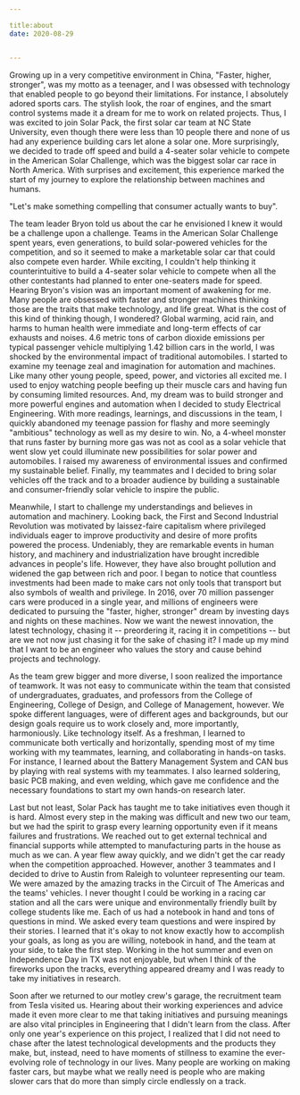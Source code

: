 ```yaml
---

title:about 
date: 2020-08-29 


---
```

 

Growing up in a very competitive environment in China, "Faster, higher, stronger", was my motto as a teenager, and I was obsessed with technology that enabled people to go beyond their limitations. For instance, I absolutely adored sports cars. The stylish look, the roar of engines, and the smart control systems made it a dream for me to work on related projects. Thus, I was excited to join Solar Pack, the first solar car team at NC State University, even though there were less than 10 people there and none of us had any experience building cars let alone a solar one. More surprisingly, we decided to trade off speed and build a 4-seater solar vehicle to compete in the American Solar Challenge, which was the biggest solar car race in North America. With surprises and excitement, this experience marked the start of my journey to explore the relationship between machines and humans. 

"Let's make something compelling that consumer actually wants to buy".

The team leader Bryon told us about the car he envisioned I knew it would be a challenge upon a challenge. Teams in the American Solar Challenge spent years, even generations, to build solar-powered vehicles for the competition, and so it seemed to make a marketable solar car that could also compete even harder. While exciting, I couldn't help thinking it counterintuitive to build a 4-seater solar vehicle to compete when all the other contestants had planned to enter one-seaters made for speed. Hearing Bryon's vision was an important moment of awakening for me. Many people are obsessed with faster and stronger machines thinking those are the traits that make technology, and life great. What is the cost of this kind of thinking though, I wondered? Global warming, acid rain, and harms to human health were immediate and long-term effects of car exhausts and noises. 4.6 metric tons of carbon dioxide emissions per typical passenger vehicle multiplying 1.42 billion cars in the world, I was shocked by the environmental impact of traditional automobiles. I started to examine my teenage zeal and imagination for automation and machines. Like many other young people, speed, power, and victories all excited me. I used to enjoy watching people beefing up their muscle cars and having fun by consuming limited resources. And, my dream was to build stronger and more powerful engines and automation when I decided to study Electrical Engineering. With more readings, learnings, and discussions in the team, I quickly abandoned my teenage passion for flashy and more seemingly "ambitious" technology as well as my desire to win. No, a 4-wheel monster that runs faster by burning more gas was not as cool as a solar vehicle that went slow yet could illuminate new possibilities for solar power and automobiles. I raised my awareness of environmental issues and confirmed my sustainable belief. Finally, my teammates and I decided to bring solar vehicles off the track and to a broader audience by building a sustainable and consumer-friendly solar vehicle to inspire the public. 





Meanwhile, I start to challenge my understandings and believes in automation and machinery. Looking back, the First and Second Industrial Revolution was motivated by laissez-faire capitalism where privileged individuals eager to improve productivity and desire of more profits powered the process. Undeniably, they are remarkable events in human history, and machinery and industrialization have brought incredible advances in people's life. However, they have also brought pollution and widened the gap between rich and poor. I began to notice that countless investments had been made to make cars not only tools that transport but also symbols of wealth and privilege. In 2016, over 70 million passenger cars were produced in a single year, and millions of engineers were dedicated to pursuing the "faster, higher, stronger" dream by investing days and nights on these machines. Now we want the newest innovation, the latest technology, chasing it -- preordering it, racing it in competitions -- but are we not now just chasing it for the sake of chasing it? I made up my mind that I want to be an engineer who values the story and cause behind projects and technology.

As the team grew bigger and more diverse, I soon realized the importance of teamwork. It was not easy to communicate within the team that consisted of undergraduates, graduates, and professors from the College of Engineering, College of Design, and College of Management, however. We spoke different languages, were of different ages and backgrounds, but our design goals require us to work closely and, more importantly, harmoniously. Like technology itself. As a freshman, I learned to communicate both vertically and horizontally, spending most of my time working with my teammates, learning, and collaborating in hands-on tasks. For instance, I learned about the Battery Management System and CAN bus by playing with real systems with my teammates. I also learned soldering, basic PCB making, and even welding, which gave me confidence and the necessary foundations to start my own hands-on research later. 

Last but not least, Solar Pack has taught me to take initiatives even though it is hard. Almost every step in the making was difficult and new two our team, but we had the spirit to grasp every learning opportunity even if it means failures and frustrations. We reached out to get external technical and financial supports while attempted to manufacturing parts in the house as much as we can. A year flew away quickly, and we didn't get the car ready when the competition approached. However, another 3 teammates and I decided to drive to Austin from Raleigh to volunteer representing our team. We were amazed by the amazing tracks in the Circuit of The Americas and the teams' vehicles. I never thought I could be working in a racing car station and all the cars were unique and environmentally friendly built by college students like me. Each of us had a notebook in hand and tons of questions in mind. We asked every team questions and were inspired by their stories. I learned that it's okay to not know exactly how to accomplish your goals, as long as you are willing, notebook in hand, and the team at your side, to take the first step. Working in the hot summer and even on Independence Day in TX was not enjoyable, but when I think of the fireworks upon the tracks, everything appeared dreamy and I was ready to take my initiatives in research. 

Soon after we returned to our motley crew's garage, the recruitment team from Tesla visited us. Hearing about their working experiences and advice made it even more clear to me that taking initiatives and pursuing meanings are also vital principles in Engineering that I didn't learn from the class. After only one year's experience on this project, I realized that I did not need to chase after the latest technological developments and the products they make, but, instead, need to have moments of stillness to examine the ever-evolving role of technology in our lives. Many people are working on making faster cars, but maybe what we really need is people who are making slower cars that do more than simply circle endlessly on a track. 



